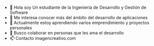 - 👋 Hola soy Un estudiante de la Ingeniería de Desarrollo y Gestión de Software
- 👀 Me interesa conocer más del ámbito del desarrollo de aplicaciones
- 🌱 Actualmente estoy aprendiendo varios emprendimiento y proyectos personales
- 💞️ Busco colaborar en personas que les ama el desarrollo
- 📫 Contacto imagencreativo.com

